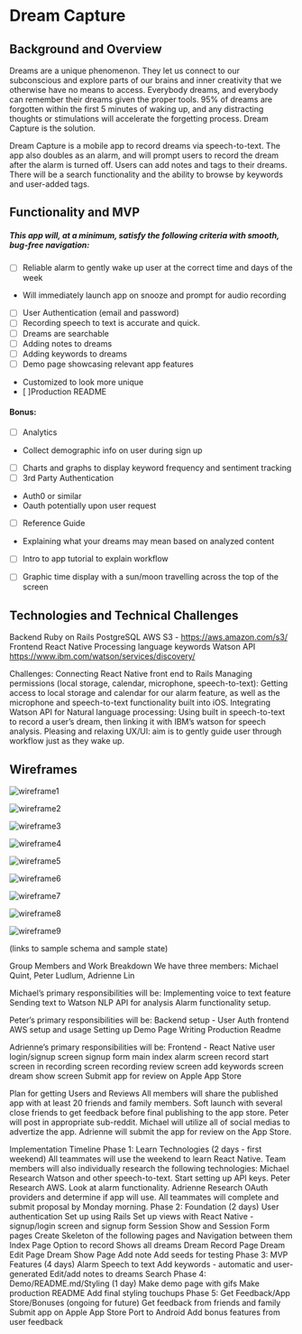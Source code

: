 # Dream Capture

## Background and Overview

Dreams are a unique phenomenon.  They let us connect to our subconscious and explore parts of our brains and inner creativity that we otherwise have no means to access.  Everybody dreams, and everybody can remember their dreams given the proper tools.  95% of dreams are forgotten within the first 5 minutes of waking up, and any distracting thoughts or stimulations will accelerate the forgetting process.  Dream Capture is the solution.

Dream Capture is a mobile app to record dreams via speech-to-text. The app also doubles as an alarm, and will prompt users to record the dream after the alarm is turned off. Users can add notes and tags to their dreams. There will be a search functionality and the ability to browse by keywords and user-added tags.


## Functionality and MVP

##### This app will, at a minimum, satisfy the following criteria with smooth, bug-free navigation:

- [ ] Reliable alarm to gently wake up user at the correct time and days of the week
 -  Will immediately launch app on snooze and prompt for audio recording
- [ ] User Authentication (email and password)
- [ ] Recording speech to text is accurate and quick.
- [ ] Dreams are searchable
- [ ] Adding notes to dreams
- [ ] Adding keywords to dreams
- [ ] Demo page showcasing relevant app features
 - Customized to look more unique
- [ ]Production README

#### Bonus:

- [ ] Analytics
 - Collect demographic info on user during sign up

- [ ] Charts and graphs to display keyword frequency and sentiment tracking
- [ ] 3rd Party Authentication
 - Auth0 or similar
 - Oauth potentially upon user request
- [ ] Reference Guide
 - Explaining what your dreams may mean based on analyzed content
- [ ] Intro to app tutorial to explain workflow
- [ ] Graphic time display with a sun/moon travelling across the top of the screen


## Technologies and Technical Challenges
Backend
Ruby on Rails
PostgreSQL
AWS S3 - https://aws.amazon.com/s3/
Frontend
React Native
Processing language keywords
Watson API
https://www.ibm.com/watson/services/discovery/

Challenges:
Connecting React Native front end to Rails
Managing permissions (local storage, calendar, microphone, speech-to-text): Getting access to local storage and calendar for our alarm feature, as well as the microphone and speech-to-text functionality built into iOS.
Integrating Watson API for Natural language processing: Using built in speech-to-text to record a user’s dream, then linking it with IBM’s watson for speech analysis.
Pleasing and relaxing UX/UI: aim is to gently guide user through workflow just as they wake up.

## Wireframes

![wireframe1](https://github.com/Mikequint94/DreamCapture/blob/master/docs/Wireframe_1_signup_login.png)

![wireframe2](https://github.com/Mikequint94/DreamCapture/blob/master/docs/Wireframe_2_signup_form.png)

![wireframe3](https://github.com/Mikequint94/DreamCapture/blob/master/docs/Wireframe_3_main.png)

![wireframe4](https://github.com/Mikequint94/DreamCapture/blob/master/docs/Wireframe_4_alarm.png)

![wireframe5](https://github.com/Mikequint94/DreamCapture/blob/master/docs/Wireframe_5_record_dream_start.png)

![wireframe6](https://github.com/Mikequint94/DreamCapture/blob/master/docs/Wireframe_6_in_recording.png)

![wireframe7](https://github.com/Mikequint94/DreamCapture/blob/master/docs/Wireframe_7_post_recording_review.png)

![wireframe8](https://github.com/Mikequint94/DreamCapture/blob/master/docs/Wireframe_8_add_keywords.png)

![wireframe9](https://github.com/Mikequint94/DreamCapture/blob/master/docs/Wireframe_9_dream_show.png)

(links to sample schema and sample state)

Group Members and Work Breakdown
We have three members: Michael Quint, Peter Ludlum, Adrienne Lin

Michael’s primary responsibilities will be:
Implementing voice to text feature
Sending text to Watson NLP API for analysis
Alarm functionality setup.

Peter’s primary responsibilities will be:
Backend setup - User Auth frontend
AWS setup and usage
Setting up Demo Page
Writing Production Readme

Adrienne’s primary responsibilities will be:
Frontend - React Native
user login/signup screen
signup form
main index
alarm screen
record start screen
in recording screen
recording review screen
add keywords screen
dream show screen
Submit app for review on Apple App Store


Plan for getting Users and Reviews
All members will share the published app with at least 20 friends and family members.
Soft launch with several close friends to get feedback before final publishing to the app store.
Peter will post in appropriate sub-reddit.
Michael will utilize all of social medias to advertize the app.
Adrienne will submit the app for review on the App Store.

Implementation Timeline
Phase 1: Learn Technologies (2 days - first weekend)
All teammates will use the weekend to learn React Native.
Team members will also individually research the following technologies:
Michael
Research Watson and other speech-to-text. Start setting up API keys.
Peter 		
Research AWS.
Look at alarm functionality.
Adrienne
Research OAuth providers and determine if app will use.
All teammates will complete and submit proposal by Monday morning.
Phase 2: Foundation (2 days)
User authentication
Set up using Rails
Set up views with React Native - signup/login screen and signup form
Session Show and Session Form pages
Create Skeleton of the following pages and Navigation between them
Index Page
Option to record
Shows all dreams
Dream Record Page
Dream Edit Page
Dream Show Page
Add note
Add seeds for testing
Phase 3: MVP Features  (4 days)
Alarm
Speech to text
Add keywords - automatic and user-generated
Edit/add notes to dreams
Search
Phase 4: Demo/README.md/Styling  (1 day)
Make demo page with gifs
Make production README
Add final styling touchups
Phase 5: Get Feedback/App Store/Bonuses (ongoing for future)
Get feedback from friends and family
Submit app on Apple App Store
Port to Android
Add bonus features from user feedback
